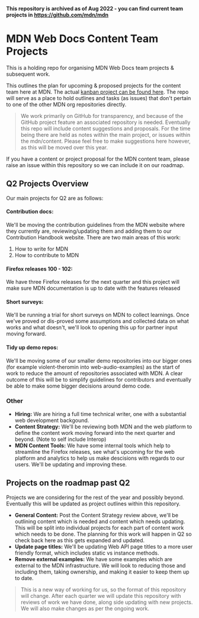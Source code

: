 **This repository is archived as of Aug 2022 - you can find current team projects in https://github.com/mdn/mdn**

# MDN Web Docs Content Team Projects

This is a holding repo for organising MDN Web Docs team projects & subsequent work.

This outlines the plan for upcoming & proposed projects for the content team here at MDN. The actual [kanban project can be found here](https://github.com/orgs/mdn/projects/12). The repo will serve as a place to hold outlines and tasks (as issues) that don't pertain to one of the other MDN org repositories directly.

> We work primarily on GitHub for transparency, and because of the GitHub project feature an associated repository is needed. Eventually this repo will include content suggestions and proposals. For the time being there are held as notes within the main project, or issues within the mdn/content. Please feel free to make suggestions here however, as this will be moved over this year.

If you have a content or project proposal for the MDN content team, please raise an issue within this repository so we can include it on our roadmap.

## Q2 Projects Overview

Our main projects for Q2 are as follows:

#### Contribution docs:
  We'll be moving the contribution guidelines from the MDN website where they currently are, reviewing/updating them and adding them to our Contribution Handbook website. There are two main areas of this work:
  1. How to write for MDN
  2. How to contribute to MDN

#### Firefox releases 100 - 102:
  We have three Firefox releases for the next quarter and this project will make sure MDN documentation is up to date with the features released

#### Short surveys:
  We'll be running a trial for short surveys on MDN to collect learnings. Once we've proved or dis-proved some assumptions and collected data on what works and what doesn't, we'll look to opening this up for partner input moving forward.
  
#### Tidy up demo repos:
  We'll be moving some of our smaller demo repositories into our bigger ones (for example violent-theromin into web-audio-examples) as the start of work to reduce the amount of repositories associated with MDN. A clear outcome of this will be to simplify guidelines for contributors and eventually be able to make some bigger decisions around demo code.

### Other

- **Hiring:** We are hiring a full time technical writer, one with a substantial web development backgound.
- **Content Strategy:** We'll be reviewing both MDN and the web platform to define the content work moving forward into the next quarter and beyond. (Note to self include Interop)
- **MDN Content Tools:** We have some internal tools which help to streamline the Firefox releases, see what's upcoming for the web platform and analytics to help us make descisions with regards to our users. We'll be updating and improving these.

## Projects on the roadmap past Q2

Projects we are considering for the rest of the year and possibly beyond. Eventually this will be updated as project outlines within this repository.

- **General Content:** Post the Content Strategy review above, we'll be outlining content which is needed and content which needs updating. This will be split into individual projects for each part of content work which needs to be done. The planning for this work will happen in Q2 so check back here as this gets expanded and updated.
- **Update page titles:** We'll be updating Web API page titles to a more user friendly format, which includes static vs instance methods.
- **Remove external examples:** We have some examples which are external to the MDN infrastructure. We will look to reducing those and including them, taking ownership, and making it easier to keep them up to date.


> This is a new way of working for us, so the format of this repository will change. After each quarter we will update this repository with reviews of work we have done, along side updating with new projects. We will also make changes as per the ongoing work.
